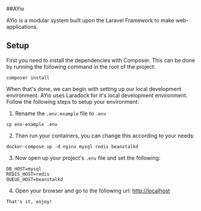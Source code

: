 ##AYio

AYio is a modular system built upon the Laravel Framework to make web-applications.

## Setup

First you need to install the dependencies with Composer. This can be done by running the following command in the root of the project:

```
composer install
```

When that's done, we can begin with setting up our local development environment. AYio uses Laradock for it's local development environment. Follow the following steps to setup your environment:

1. Rename the `.env.example` file to `.env`
```
cp env-example .env
```
2. Then run your containers, you can change this according to your needs:
```
docker-compose up -d nginx mysql redis beanstalkd
```
3. Now open up your project's `.env` file and set the following:
```
DB_HOST=mysql
REDIS_HOST=redis
QUEUE_HOST=beanstalkd
```
4. Open your browser and go to the following url: [http://localhost](http://localhost)
```
That's it, enjoy!
```
